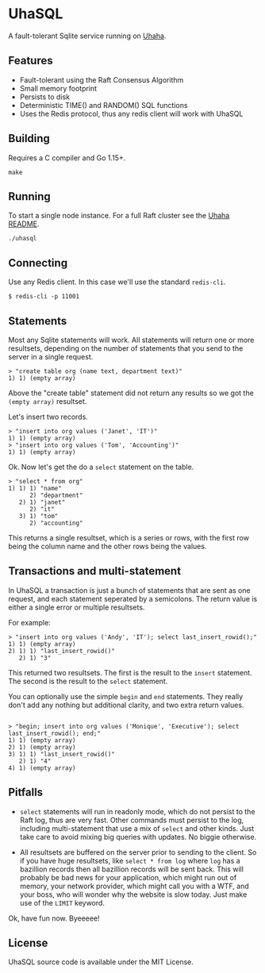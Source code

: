 # UhaSQL

A fault-tolerant Sqlite service running on [Uhaha](https://github.com/tidwall/uhaha).

## Features

- Fault-tolerant using the Raft Consensus Algorithm
- Small memory footprint
- Persists to disk
- Deterministic TIME() and RANDOM() SQL functions
- Uses the Redis protocol, thus any redis client will work with UhaSQL

## Building

Requires a C compiler and Go 1.15+.

```
make
```

## Running

To start a single node instance. For a full Raft cluster see the [Uhaha README](https://github.com/tidwall/uhaha).

```
./uhasql
```

## Connecting 

Use any Redis client. In this case we'll use the standard `redis-cli`.

```
$ redis-cli -p 11001
```

## Statements

Most any Sqlite statements will work. All statements will return one or more
resultsets, depending on the number of statements that you send to the server
in a single request.

```
> "create table org (name text, department text)"
1) 1) (empty array)
```

Above the "create table" statement did not return any results so we got the
```(empty array)``` resultset. 

Let's insert two records.

```
> "insert into org values ('Janet', 'IT')"
1) 1) (empty array)
> "insert into org values ('Tom', 'Accounting')"
1) 1) (empty array)
```

Ok. Now let's get the do a `select` statement on the table.

```
> "select * from org"
1) 1) 1) "name"
      2) "department"
   2) 1) "janet"
      2) "it"
   3) 1) "tom"
      2) "accounting"
```

This returns a single resultset, which is a series or rows, with the first row
being the column name and the other rows being the values.

## Transactions and multi-statement

In UhaSQL a transaction is just a bunch of statements that are sent as one
request, and each statement seperated by a semicolons. The return value is
either a single error or multiple resultsets.

For example:

```
> "insert into org values ('Andy', 'IT'); select last_insert_rowid();"
1) 1) (empty array)
2) 1) 1) "last_insert_rowid()"
   2) 1) "3"
```

This returned two resultsets. The first is the result to the `insert` statement.
The second is the result to the `select` statement.

You can optionally use the simple `begin` and `end` statements. They really
don't add any nothing but additional clarity, and two extra return values.
```

> "begin; insert into org values ('Monique', 'Executive'); select last_insert_rowid(); end;"
1) 1) (empty array)
2) 1) (empty array)
3) 1) 1) "last_insert_rowid()"
   2) 1) "4"
4) 1) (empty array)
```

## Pitfalls

- `select` statements will run in readonly mode, which do not persist to the
Raft log, thus are very fast. Other commands must persist to the log, including multi-statement that use a mix of `select` and other kinds. Just take care to
avoid mixing big queries with updates. No biggie otherwise.

- All resultsets are buffered on the server prior to sending to the client. So
if you have huge resultsets, like `select * from log` where `log` has a
bazillion records then all bazillion records will be sent back. This will
probably be bad news for your application, which might run out of memory, your
network provider, which might call you with a WTF, and your boss, who will
wonder why the website is slow today. Just make use of the `LIMIT` keyword.
 
Ok, have fun now. Byeeeee!

## License

UhaSQL source code is available under the MIT License.

